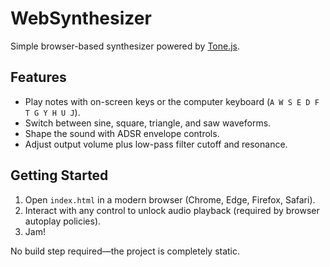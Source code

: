 # WebSynthesizer

Simple browser-based synthesizer powered by [Tone.js](https://tonejs.github.io).

## Features
- Play notes with on-screen keys or the computer keyboard (`A W S E D F T G Y H U J`).
- Switch between sine, square, triangle, and saw waveforms.
- Shape the sound with ADSR envelope controls.
- Adjust output volume plus low-pass filter cutoff and resonance.

## Getting Started
1. Open `index.html` in a modern browser (Chrome, Edge, Firefox, Safari).
2. Interact with any control to unlock audio playback (required by browser autoplay policies).
3. Jam!

No build step required—the project is completely static.
